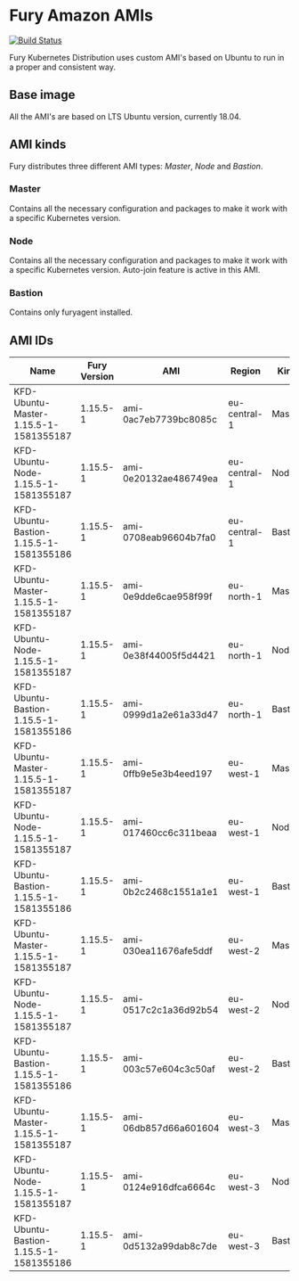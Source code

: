 # Fury Amazon AMIs

[![Build Status](http://ci.sighup.io/api/badges/sighupio/fury-kubernetes-aws/status.svg)](http://ci.sighup.io/sighupio/fury-kubernetes-aws)

Fury Kubernetes Distribution uses custom AMI's based on Ubuntu to run in a proper and consistent way.

## Base image

All the AMI's are based on LTS Ubuntu version, currently 18.04.

## AMI kinds

Fury distributes three different AMI types: *Master*, *Node* and *Bastion*.

### Master

Contains all the necessary configuration and packages to make it work with a specific Kubernetes version.

### Node

Contains all the necessary configuration and packages to make it work with a specific Kubernetes version. Auto-join feature is active in this AMI.

### Bastion

Contains only furyagent installed.

## AMI IDs

| Name                                      | Fury Version | AMI                   | Region       | Kind    |
|-------------------------------------------|--------------|-----------------------|--------------|---------|
| KFD-Ubuntu-Master-1.15.5-1-1581355187     | 1.15.5-1     | ami-0ac7eb7739bc8085c | eu-central-1 | Master  |
| KFD-Ubuntu-Node-1.15.5-1-1581355187       | 1.15.5-1     | ami-0e20132ae486749ea | eu-central-1 | Node    |
| KFD-Ubuntu-Bastion-1.15.5-1-1581355186    | 1.15.5-1     | ami-0708eab96604b7fa0 | eu-central-1 | Bastion |
| KFD-Ubuntu-Master-1.15.5-1-1581355187     | 1.15.5-1     | ami-0e9dde6cae958f99f | eu-north-1   | Master  |
| KFD-Ubuntu-Node-1.15.5-1-1581355187       | 1.15.5-1     | ami-0e38f44005f5d4421 | eu-north-1   | Node    |
| KFD-Ubuntu-Bastion-1.15.5-1-1581355186    | 1.15.5-1     | ami-0999d1a2e61a33d47 | eu-north-1   | Bastion |
| KFD-Ubuntu-Master-1.15.5-1-1581355187     | 1.15.5-1     | ami-0ffb9e5e3b4eed197 | eu-west-1    | Master  |
| KFD-Ubuntu-Node-1.15.5-1-1581355187       | 1.15.5-1     | ami-017460cc6c311beaa | eu-west-1    | Node    |
| KFD-Ubuntu-Bastion-1.15.5-1-1581355186    | 1.15.5-1     | ami-0b2c2468c1551a1e1 | eu-west-1    | Bastion |
| KFD-Ubuntu-Master-1.15.5-1-1581355187     | 1.15.5-1     | ami-030ea11676afe5ddf | eu-west-2    | Master  |
| KFD-Ubuntu-Node-1.15.5-1-1581355187       | 1.15.5-1     | ami-0517c2c1a36d92b54 | eu-west-2    | Node    |
| KFD-Ubuntu-Bastion-1.15.5-1-1581355186    | 1.15.5-1     | ami-003c57e604c3c50af | eu-west-2    | Bastion |
| KFD-Ubuntu-Master-1.15.5-1-1581355187     | 1.15.5-1     | ami-06db857d66a601604 | eu-west-3    | Master  |
| KFD-Ubuntu-Node-1.15.5-1-1581355187       | 1.15.5-1     | ami-0124e916dfca6664c | eu-west-3    | Node    |
| KFD-Ubuntu-Bastion-1.15.5-1-1581355186    | 1.15.5-1     | ami-0d5132a99dab8c7de | eu-west-3    | Bastion |
